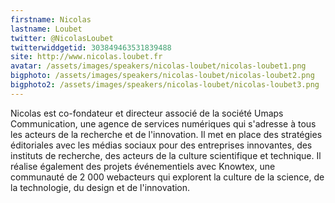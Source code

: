 ```yaml
---
firstname: Nicolas 
lastname: Loubet
twitter: @NicolasLoubet
twitterwiddgetid: 303849463531839488
site: http://www.nicolas.loubet.fr
avatar: /assets/images/speakers/nicolas-loubet/nicolas-loubet1.png
bigphoto: /assets/images/speakers/nicolas-loubet/nicolas-loubet2.png
bigphoto2: /assets/images/speakers/nicolas-loubet/nicolas-loubet3.png
---
```


Nicolas est co-fondateur et directeur associé de la société Umaps Communication, une agence de services numériques qui s'adresse à tous les acteurs de la recherche et de l'innovation. Il met en place des stratégies éditoriales avec les médias sociaux pour des entreprises innovantes, des instituts de recherche, des acteurs de la culture scientifique et technique. Il réalise également des projets événementiels avec Knowtex, une communauté de 2 000 webacteurs qui explorent la culture de la science, de la technologie, du design et de l'innovation.



